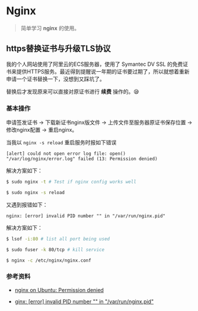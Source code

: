 # Nginx

> 简单学习 __nginx__ 的使用。

## https替换证书与升级TLS协议

我的个人网站使用了阿里云的ECS服务器，使用了 Symantec DV SSL 的免费证书来提供HTTPS服务。最近得到提醒说一年期的证书要过期了，所以就想着重新申请一个证书替换一下，没想到又踩坑了。

替换后才发现原来可以直接对原证书进行 __续费__ 操作的。😪

### 基本操作

申请签发证书 → 下载新证书nginx版文件 → 上传文件至服务器原证书保存位置 → 修改nginx配置 → 重启nginx。

当我以 `nginx -s reload` 重启服务时报如下错误

```
[alert] could not open error log file: open() "/var/log/nginx/error.log" failed (13: Permission denied)
```

解决方案如下：

``` bash
$ sudo nginx -t # Test if nginx config works well

$ sudo nginx -s reload
```

又遇到报错如下：

```
nginx: [error] invalid PID number "" in "/var/run/nginx.pid"
```

解决方案如下：

``` bash
$ lsof -i:80 # list all port being used

$ sudo fuser -k 80/tcp # kill service

$ nginx -c /etc/nginx/nginx.conf 
```

### 参考资料

- [nginx on Ubuntu: Permission denied](https://stackoverflow.com/questions/18714902/nginx-on-ubuntu-permission-denied?answertab=votes#tab-top)

- [ginx: [error] invalid PID number "" in "/var/run/nginx.pid"](https://www.jianshu.com/p/376038b76221)
